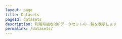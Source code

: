 ```yaml
---
layout: page
title: Datasets
pageId: datasets
description: 利用可能なRDFデータセットの一覧を表示します
permalink: /datasets/
---
```


<div id="DatasetsListView"></div>

<script>
document.addEventListener('DOMContentLoaded', function() {
  loadDatasets();
});

async function loadDatasets() {
  const datasetsListView = document.getElementById('DatasetsListView');
  
  try {
    const datasetLoader = DatasetsManager.getInstance();
    const datasets = await datasetLoader.getDatasets();
    
    if (!datasets || datasets.length === 0) {
      return;
    }
    
    renderDatasets(datasets);
    datasetsListView.style.display = 'block';
    // データ取得後にソート/フィルタの初期化を行う（空の実装）
    initSortAndFilter(datasets);
    
  } catch (error) {
    console.error('Error loading datasets:', error);
  }
}

function renderDatasets(datasets) {
  const container = document.getElementById('DatasetsListView');
  const baseUrl = window.SITE_BASE_URL || '';
  // 既存内容クリア
  container.innerHTML = '';
  const ul = document.createElement('ul');
  ul.className = 'datasets';

  datasets.forEach(dataset => {
    const li = document.createElement('li');
    li.className = 'dataset';
    const datasetCard = new DatasetCard(dataset, {
      showDescription: true,
      showTags: true,
      showLink: true,
      linkBaseUrl: baseUrl,
      iconRendering: 'svgOverlap',
      showHeaderMeta: true
    });
    const cardEl = datasetCard.getElement();
    li.appendChild(cardEl);
    ul.appendChild(li);
  });

  container.appendChild(ul);
}

// 将来のソート/フィルタ初期化用（現時点は空実装）
function initSortAndFilter(datasets) {
  const sortSelect = document.getElementById('sortSelect');
  const filterInput = document.getElementById('filterInput');
  // tagSelect will be created dynamically if the layout doesn't include it
  let tagSelect = document.getElementById('tagSelect');
  const orderSelect = document.getElementById('sortOrder');
  const sortSegment = document.getElementById('sortSegment');
  const sortOrderSegment = document.getElementById('sortOrderSegment');

  // populate tag select from DatasetsManager (if available)
  (async function populateTags() {
    try {
      const mgr = DatasetsManager.getInstance();
      if (typeof mgr.getAvailableTags === 'function') {
        const tags = await mgr.getAvailableTags();
        if (!tagSelect) {
          // try to find container in layout
          const datasetsNav = document.getElementById('DatasetsListView');
          // create a small control area above the list if not present
          const ctrl = document.createElement('div');
          ctrl.className = 'datasets-controls';
          tagSelect = document.createElement('select');
          tagSelect.id = 'tagSelect';
          ctrl.appendChild(tagSelect);
          datasetsNav.parentNode.insertBefore(ctrl, datasetsNav);
        }

        // clear and add options
        tagSelect.innerHTML = '';
        const optAll = document.createElement('option');
        optAll.value = '';
        optAll.textContent = 'All tags';
        tagSelect.appendChild(optAll);
        tags.forEach(t => {
          const o = document.createElement('option');
          o.value = t.id;
          o.textContent = `${t.id} (${t.count})`;
          tagSelect.appendChild(o);
        });

        tagSelect.addEventListener('change', () => {
          applySortFilter();
        });
      }
    } catch (e) {
      console.warn('populateTags failed', e);
    }
  })();

  function applySortFilter() {
    try {
      if (!Array.isArray(datasets)) return;
      let out = datasets.slice();

      // filter (keyword)
      const q = filterInput ? filterInput.value.trim().toLowerCase() : '';
      // tag filter (select)
      const tag = tagSelect ? tagSelect.value : '';

      if (q) {
        out = out.filter((ds) => {
          const title = (ds.title || ds.id || '').toString().toLowerCase();
          let desc = '';
          if (typeof ds.description === 'string') desc = ds.description.toLowerCase();
          else if (ds.description && typeof ds.description === 'object') {
            desc = (ds.description.en || ds.description.ja || '').toString().toLowerCase();
          }
          return title.includes(q) || desc.includes(q);
        });
      }

      if (tag) {
        out = out.filter((ds) => Array.isArray(ds.tags) && ds.tags.includes(tag));
      }

      // sort with order (support segmented control + toggle)
      let sortValue = 'date';
      if (sortSegment) {
        const active = sortSegment.querySelector('button.-active');
        if (active) sortValue = active.dataset.sort || sortValue;
      } else if (sortSelect) {
        sortValue = sortSelect.value;
      }
      const order = (function(){
        if (sortOrderSegment) {
          const a = sortOrderSegment.querySelector('button.-active');
          if (a) return a.dataset.order || 'desc';
        }
        if (orderSelect) return orderSelect.value;
        return 'desc';
      })();
      if (sortValue === 'name') {
        out.sort((a, b) => {
          const A = (a.title || a.id || '').toString();
          const B = (b.title || b.id || '').toString();
          return order === 'asc' ? A.localeCompare(B) : B.localeCompare(A);
        });
      } else if (sortValue === 'date') {
        out.sort((a, b) => {
          const ta = Date.parse(a.issued || '') || 0;
          const tb = Date.parse(b.issued || '') || 0;
          return order === 'asc' ? ta - tb : tb - ta; // asc: older->newer, desc: newer->older
        });
      } else if (sortValue === 'triples') {
        out.sort((a, b) => {
          const na = Number(a.triple_count || 0);
          const nb = Number(b.triple_count || 0);
          return order === 'asc' ? na - nb : nb - na;
        });
      }

      // visual debug: set attribute and log
      const container = document.getElementById('DatasetsListView');
      if (container && sortValue) container.dataset.sortedBy = sortValue;
      console.info('[Datasets] applySortFilter:', { sort: sortValue, query: q, count: out.length });
      if (out.length > 0) console.debug('[Datasets] first 3 ids after sort:', out.slice(0, 3).map(d => d.id || d.title));

      renderDatasets(out);
    } catch (err) {
      console.error('applySortFilter error', err);
    }
  }

  if (sortSelect) sortSelect.addEventListener('change', applySortFilter);
  if (filterInput) filterInput.addEventListener('input', applySortFilter);
  if (orderSelect) orderSelect.addEventListener('change', applySortFilter);
  // segmented control handlers
  if (sortSegment) {
    sortSegment.addEventListener('click', (e) => {
      const btn = e.target.closest('button');
      if (!btn) return;
      // update active
      Array.from(sortSegment.querySelectorAll('button')).forEach(b => {
        b.classList.toggle('-active', b === btn);
        b.setAttribute('aria-pressed', b === btn ? 'true' : 'false');
      });
      applySortFilter();
    });
  }
  if (sortOrderSegment) {
    sortOrderSegment.addEventListener('click', (e) => {
      const btn = e.target.closest('button');
      if (!btn) return;
      Array.from(sortOrderSegment.querySelectorAll('button')).forEach(b => {
        b.classList.toggle('-active', b === btn);
        b.setAttribute('aria-pressed', b === btn ? 'true' : 'false');
      });
      applySortFilter();
    });
  }

  // run once to reflect current control values and to verify handler wiring
  try {
    applySortFilter();
  } catch (e) {
    // swallow - already logged inside
  }
}

</script>
